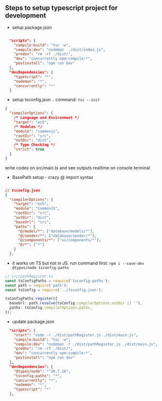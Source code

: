 ## Steps to setup typescript project for development

- setup package.json

```json

  "scripts": {
    "compile:build": "tsc -w",
    "compile:dev": "nodemon  ./dist/index.js",
    "predev": "rm -rf ./dist/",
    "dev": "concurrently npm:compile:*",
    "postinstall": "npm run dev"
  },
  "devDependencies": {
    "typescript": "*",
    "nodemon": "*",
    "concurrently": "*"
  }

```

- setup tsconfig.json .. command: `tsc --init`

```json
{
  "compilerOptions": {
    /* Language and Environment */
    "target": "es5",
    /* Modules */
    "module": "commonjs",
    "rootDir": "src",
    "outDir": "dist",
    /* Type Checking */
    "strict": true
  }
}
```

write codes on src/main.ts and see outputs realtime on console terminal

- BasePath setup - crazy @ import syntax

```json

// tsconfig.json
{
  "compilerOptions": {
    "target": "es5",
    "module": "CommonJS",
    "rootDir": "src",
    "outDir": "dist",
    "baseUrl": "src",
    "paths": {
      "@/model/*": ["database/models/*"],
      "@/seeder/*": ["database/seeder/*"],
      "@/components/*": ["ui/components/*"],
      "@/*": ["*"]
    }
  },


```

- it works on TS but not in JS. run command first: `npm i --save-dev @types/node tsconfig-paths`

```ts
// src/pathRegister.ts
const tsConfigPaths = require('tsconfig-paths');
const path = require('path');
const tsConfig = require('../tsconfig.json');

tsConfigPaths.register({
  baseUrl: path.resolve(tsConfig.compilerOptions.outDir || ''),
  paths: tsConfig.compilerOptions.paths,
});
```

- update package.json

```json
  "scripts": {
    "start": "node -r ./dist/pathRegister.js ./dist/main.js",
    "compile:build": "tsc -w",
    "compile:dev": "nodemon -r ./dist/pathRegister.js ./dist/main.js",
    "predev": "rm -rf ./dist/",
    "dev": "concurrently npm:compile:*",
    "postinstall": "npm run dev"
  },
  "devDependencies": {
    "@types/node": "^18.7.16",
    "tsconfig-paths": "*",
    "concurrently": "*",
    "nodemon": "*",
    "typescript": "*"
  },

```
